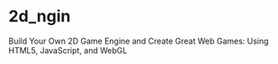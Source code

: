 # 2d_ngin
Build Your Own 2D Game Engine and Create Great Web Games: Using HTML5, JavaScript, and WebGL
